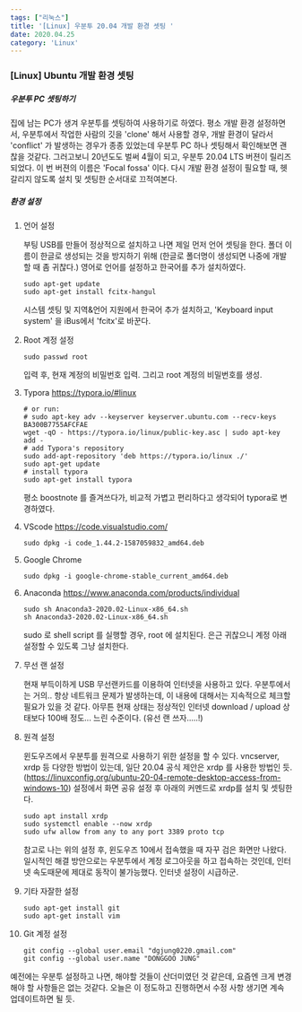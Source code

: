 ```yaml
---
tags: ["리눅스"]
title: '[Linux] 우분투 20.04 개발 환경 셋팅 '
date: 2020.04.25
category: 'Linux'
---
```


### [Linux] Ubuntu 개발 환경 셋팅

##### 우분투 PC 셋팅하기

집에 남는 PC가 생겨 우분투를 셋팅하여 사용하기로 하였다. 평소 개발 환경 설정하면서, 우분투에서 작업한 사람의 깃을 'clone' 해서 사용할 경우, 개발 환경이 달라서 'conflict' 가 발생하는 경우가 종종 있었는데 우분투 PC 하나 셋팅해서 확인해보면 괜찮을 것같다. 그러고보니 20년도도 벌써 4월이 되고, 우분투 20.04 LTS  버젼이 릴리즈되었다.  이 번 버젼의 이름은 'Focal fossa' 이다. 다시 개발 환경 설정이 필요할 때, 헷갈리지 않도록 설치 및 셋팅한 순서대로 끄적여본다.



##### 환경 설정

1. 언어 설정

   부팅 USB를 만들어 정상적으로 설치하고 나면 제일 먼저 언어 셋팅을 한다. 폴더 이름이 한글로 생성되는 것을 방지하기 위해 (한글로 폴더명이 생성되면 나중에 개발할 때 좀 귀찮다.) 영어로 언어를 설정하고 한국어를 추가 설치하였다.

   ```shell
   sudo apt-get update
   sudo apt-get install fcitx-hangul
   ```

   시스템 셋팅 및 지역&언어 지원에서 한국어 추가 설치하고, 'Keyboard input system' 을 iBus에서 'fcitx'로 바꾼다.

2. Root 계정 설정

   ```shell
   sudo passwd root	
   ```

   입력 후, 현재 계정의 비밀번호 입력. 그리고 root 계정의 비밀번호를 생성.

3. Typora https://typora.io/#linux

   ```shell
   # or run:
   # sudo apt-key adv --keyserver keyserver.ubuntu.com --recv-keys BA300B7755AFCFAE
   wget -qO - https://typora.io/linux/public-key.asc | sudo apt-key add -
   # add Typora's repository
   sudo add-apt-repository 'deb https://typora.io/linux ./'
   sudo apt-get update
   # install typora
   sudo apt-get install typora
   ```

   평소 boostnote 를 즐겨쓰다가, 비교적 가볍고 편리하다고 생각되어 typora로 변경하였다.

4. VScode https://code.visualstudio.com/

   ```shell
   sudo dpkg -i code_1.44.2-1587059832_amd64.deb
   ```

5. Google Chrome

   ```shell
   sudo dpkg -i google-chrome-stable_current_amd64.deb
   ```

6. Anaconda https://www.anaconda.com/products/individual

   ```shell
   sudo sh Anaconda3-2020.02-Linux-x86_64.sh
   sh Anaconda3-2020.02-Linux-x86_64.sh
   ```

   sudo 로 shell script 를 실행할 경우, root 에 설치된다. 은근 귀찮으니 계정 아래 설정할 수 있도록 그냥 설치한다. 

7. 무선 랜 설정

   현재 부득이하게 USB 무선랜카드를 이용하여 인터넷을 사용하고 있다. 우분투에서는 거의.. 항상 네트워크 문제가 발생하는데, 이 내용에 대해서는 지속적으로 체크할 필요가 있을 것 같다. 아무튼 현재 상태는 정상적인 인터넷 download / upload 상태보다 100배 정도... 느린 수준이다. (유선 랜 쓰자.....!)

8. 원격 설정

   윈도우즈에서 우분투를 원격으로 사용하기 위한 설정을 할 수 있다. vncserver, xrdp 등 다양한 방법이 있는데, 일단 20.04 공식 제안은 xrdp 를 사용한 방법인 듯. (https://linuxconfig.org/ubuntu-20-04-remote-desktop-access-from-windows-10) 설정에서 화면 공유 설정 후 아래의 커멘드로 xrdp를 설치 및 셋팅한다.

   ```shell
   sudo apt install xrdp
   sudo systemctl enable --now xrdp
   sudo ufw allow from any to any port 3389 proto tcp
   ```

   참고로 나는 위의 설정 후, 윈도우즈 10에서 접속했을 때 자꾸 검은 화면만 나왔다. 일시적인 해결 방안으로는 우분투에서 계정 로그아웃을 하고 접속하는 것인데, 인터넷 속도때문에 제대로 동작이 불가능했다. 인터넷 설정이 시급하군.

9. 기타 자잘한 설정

   ```shell
   sudo apt-get install git
   sudo apt-get install vim
   ```

10. Git 계정 설정

    ```shell
    git config --global user.email "dgjung0220.gmail.com"
    git config --global user.name "DONGGOO JUNG"
    ```


예전에는 우분투 설정하고 나면, 해야할 것들이 산더미였던 것 같은데, 요즘엔 크게 변경해야 할 사항들은 없는 것같다. 오늘은 이 정도하고 진행하면서 수정 사항 생기면 계속 업데이트하면 될 듯.